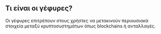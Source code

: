 ## Τι είναι οι γέφυρες?

Οι γέφυρες επιτρέπουν στους χρήστες να μετακινούν περιουσιακά στοιχεία μεταξύ κρυπτοσυστημάτων όπως blockchains ή ανταλλαγές.